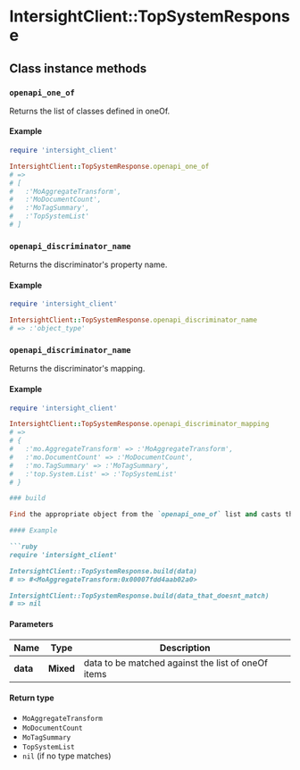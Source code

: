 # IntersightClient::TopSystemResponse

## Class instance methods

### `openapi_one_of`

Returns the list of classes defined in oneOf.

#### Example

```ruby
require 'intersight_client'

IntersightClient::TopSystemResponse.openapi_one_of
# =>
# [
#   :'MoAggregateTransform',
#   :'MoDocumentCount',
#   :'MoTagSummary',
#   :'TopSystemList'
# ]
```

### `openapi_discriminator_name`

Returns the discriminator's property name.

#### Example

```ruby
require 'intersight_client'

IntersightClient::TopSystemResponse.openapi_discriminator_name
# => :'object_type'
```

### `openapi_discriminator_name`

Returns the discriminator's mapping.

#### Example

```ruby
require 'intersight_client'

IntersightClient::TopSystemResponse.openapi_discriminator_mapping
# =>
# {
#   :'mo.AggregateTransform' => :'MoAggregateTransform',
#   :'mo.DocumentCount' => :'MoDocumentCount',
#   :'mo.TagSummary' => :'MoTagSummary',
#   :'top.System.List' => :'TopSystemList'
# }

### build

Find the appropriate object from the `openapi_one_of` list and casts the data into it.

#### Example

```ruby
require 'intersight_client'

IntersightClient::TopSystemResponse.build(data)
# => #<MoAggregateTransform:0x00007fdd4aab02a0>

IntersightClient::TopSystemResponse.build(data_that_doesnt_match)
# => nil
```

#### Parameters

| Name | Type | Description |
| ---- | ---- | ----------- |
| **data** | **Mixed** | data to be matched against the list of oneOf items |

#### Return type

- `MoAggregateTransform`
- `MoDocumentCount`
- `MoTagSummary`
- `TopSystemList`
- `nil` (if no type matches)

